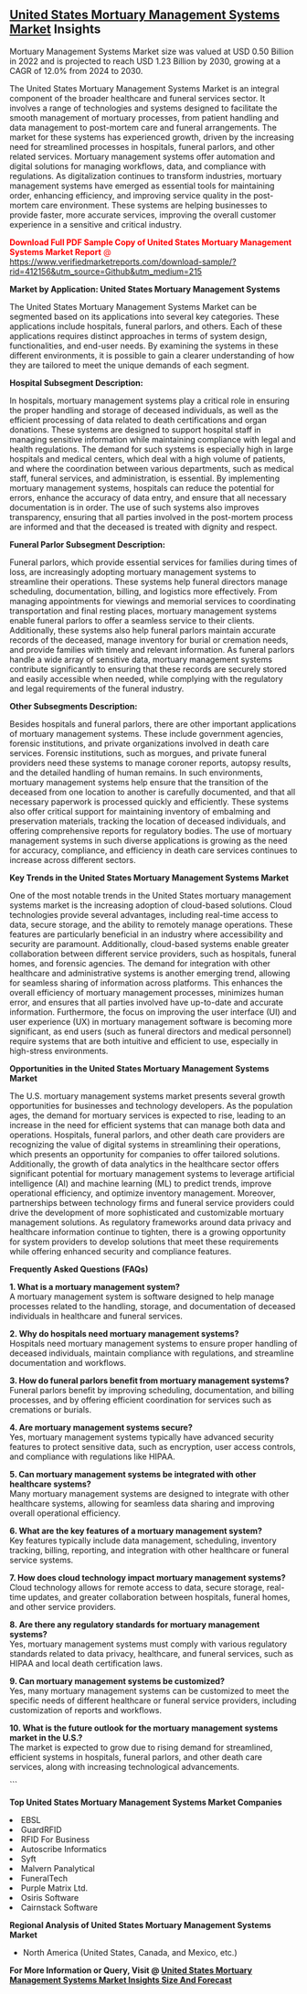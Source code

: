 <h2><a href="https://www.verifiedmarketreports.com/download-sample/?rid=412156&amp;utm_source=Github&amp;utm_medium=215" target="_blank">United States Mortuary Management Systems Market</a> Insights</h2><p>Mortuary Management Systems Market size was valued at USD 0.50 Billion in 2022 and is projected to reach USD 1.23 Billion by 2030, growing at a CAGR of 12.0% from 2024 to 2030.</p><p><p>The United States Mortuary Management Systems Market is an integral component of the broader healthcare and funeral services sector. It involves a range of technologies and systems designed to facilitate the smooth management of mortuary processes, from patient handling and data management to post-mortem care and funeral arrangements. The market for these systems has experienced growth, driven by the increasing need for streamlined processes in hospitals, funeral parlors, and other related services. Mortuary management systems offer automation and digital solutions for managing workflows, data, and compliance with regulations. As digitalization continues to transform industries, mortuary management systems have emerged as essential tools for maintaining order, enhancing efficiency, and improving service quality in the post-mortem care environment. These systems are helping businesses to provide faster, more accurate services, improving the overall customer experience in a sensitive and critical industry. <p><span class=""><span style="color: #ff0000;"><strong>Download Full PDF Sample Copy of United States Mortuary Management Systems Market Report</strong> @ </span><a href="https://www.verifiedmarketreports.com/download-sample/?rid=412156&amp;utm_source=Github&amp;utm_medium=215" target="_blank">https://www.verifiedmarketreports.com/download-sample/?rid=412156&amp;utm_source=Github&amp;utm_medium=215</a></span></p></p><p><strong>Market by Application: United States Mortuary Management Systems</strong></p><p>The United States Mortuary Management Systems Market can be segmented based on its applications into several key categories. These applications include hospitals, funeral parlors, and others. Each of these applications requires distinct approaches in terms of system design, functionalities, and end-user needs. By examining the systems in these different environments, it is possible to gain a clearer understanding of how they are tailored to meet the unique demands of each segment. <p><strong>Hospital Subsegment Description:</strong></p><p>In hospitals, mortuary management systems play a critical role in ensuring the proper handling and storage of deceased individuals, as well as the efficient processing of data related to death certifications and organ donations. These systems are designed to support hospital staff in managing sensitive information while maintaining compliance with legal and health regulations. The demand for such systems is especially high in large hospitals and medical centers, which deal with a high volume of patients, and where the coordination between various departments, such as medical staff, funeral services, and administration, is essential. By implementing mortuary management systems, hospitals can reduce the potential for errors, enhance the accuracy of data entry, and ensure that all necessary documentation is in order. The use of such systems also improves transparency, ensuring that all parties involved in the post-mortem process are informed and that the deceased is treated with dignity and respect.<p><strong>Funeral Parlor Subsegment Description:</strong></p><p>Funeral parlors, which provide essential services for families during times of loss, are increasingly adopting mortuary management systems to streamline their operations. These systems help funeral directors manage scheduling, documentation, billing, and logistics more effectively. From managing appointments for viewings and memorial services to coordinating transportation and final resting places, mortuary management systems enable funeral parlors to offer a seamless service to their clients. Additionally, these systems also help funeral parlors maintain accurate records of the deceased, manage inventory for burial or cremation needs, and provide families with timely and relevant information. As funeral parlors handle a wide array of sensitive data, mortuary management systems contribute significantly to ensuring that these records are securely stored and easily accessible when needed, while complying with the regulatory and legal requirements of the funeral industry.<p><strong>Other Subsegments Description:</strong></p><p>Besides hospitals and funeral parlors, there are other important applications of mortuary management systems. These include government agencies, forensic institutions, and private organizations involved in death care services. Forensic institutions, such as morgues, and private funeral providers need these systems to manage coroner reports, autopsy results, and the detailed handling of human remains. In such environments, mortuary management systems help ensure that the transition of the deceased from one location to another is carefully documented, and that all necessary paperwork is processed quickly and efficiently. These systems also offer critical support for maintaining inventory of embalming and preservation materials, tracking the location of deceased individuals, and offering comprehensive reports for regulatory bodies. The use of mortuary management systems in such diverse applications is growing as the need for accuracy, compliance, and efficiency in death care services continues to increase across different sectors.<p><strong>Key Trends in the United States Mortuary Management Systems Market</strong></p><p>One of the most notable trends in the United States mortuary management systems market is the increasing adoption of cloud-based solutions. Cloud technologies provide several advantages, including real-time access to data, secure storage, and the ability to remotely manage operations. These features are particularly beneficial in an industry where accessibility and security are paramount. Additionally, cloud-based systems enable greater collaboration between different service providers, such as hospitals, funeral homes, and forensic agencies. The demand for integration with other healthcare and administrative systems is another emerging trend, allowing for seamless sharing of information across platforms. This enhances the overall efficiency of mortuary management processes, minimizes human error, and ensures that all parties involved have up-to-date and accurate information. Furthermore, the focus on improving the user interface (UI) and user experience (UX) in mortuary management software is becoming more significant, as end users (such as funeral directors and medical personnel) require systems that are both intuitive and efficient to use, especially in high-stress environments.<p><strong>Opportunities in the United States Mortuary Management Systems Market</strong></p><p>The U.S. mortuary management systems market presents several growth opportunities for businesses and technology developers. As the population ages, the demand for mortuary services is expected to rise, leading to an increase in the need for efficient systems that can manage both data and operations. Hospitals, funeral parlors, and other death care providers are recognizing the value of digital systems in streamlining their operations, which presents an opportunity for companies to offer tailored solutions. Additionally, the growth of data analytics in the healthcare sector offers significant potential for mortuary management systems to leverage artificial intelligence (AI) and machine learning (ML) to predict trends, improve operational efficiency, and optimize inventory management. Moreover, partnerships between technology firms and funeral service providers could drive the development of more sophisticated and customizable mortuary management solutions. As regulatory frameworks around data privacy and healthcare information continue to tighten, there is a growing opportunity for system providers to develop solutions that meet these requirements while offering enhanced security and compliance features.<p><strong>Frequently Asked Questions (FAQs)</strong></p><p><strong>1. What is a mortuary management system?</strong><br> A mortuary management system is software designed to help manage processes related to the handling, storage, and documentation of deceased individuals in healthcare and funeral services. </p><p><strong>2. Why do hospitals need mortuary management systems?</strong><br> Hospitals need mortuary management systems to ensure proper handling of deceased individuals, maintain compliance with regulations, and streamline documentation and workflows. </p><p><strong>3. How do funeral parlors benefit from mortuary management systems?</strong><br> Funeral parlors benefit by improving scheduling, documentation, and billing processes, and by offering efficient coordination for services such as cremations or burials. </p><p><strong>4. Are mortuary management systems secure?</strong><br> Yes, mortuary management systems typically have advanced security features to protect sensitive data, such as encryption, user access controls, and compliance with regulations like HIPAA. </p><p><strong>5. Can mortuary management systems be integrated with other healthcare systems?</strong><br> Many mortuary management systems are designed to integrate with other healthcare systems, allowing for seamless data sharing and improving overall operational efficiency. </p><p><strong>6. What are the key features of a mortuary management system?</strong><br> Key features typically include data management, scheduling, inventory tracking, billing, reporting, and integration with other healthcare or funeral service systems. </p><p><strong>7. How does cloud technology impact mortuary management systems?</strong><br> Cloud technology allows for remote access to data, secure storage, real-time updates, and greater collaboration between hospitals, funeral homes, and other service providers. </p><p><strong>8. Are there any regulatory standards for mortuary management systems?</strong><br> Yes, mortuary management systems must comply with various regulatory standards related to data privacy, healthcare, and funeral services, such as HIPAA and local death certification laws. </p><p><strong>9. Can mortuary management systems be customized?</strong><br> Yes, many mortuary management systems can be customized to meet the specific needs of different healthcare or funeral service providers, including customization of reports and workflows. </p><p><strong>10. What is the future outlook for the mortuary management systems market in the U.S.?</strong><br> The market is expected to grow due to rising demand for streamlined, efficient systems in hospitals, funeral parlors, and other death care services, along with increasing technological advancements. </p>```</p><p><strong>Top United States Mortuary Management Systems Market Companies</strong></p><div data-test-id=""><p><li>EBSL</li><li> GuardRFID</li><li> RFID For Business</li><li> Autoscribe Informatics</li><li> Syft</li><li> Malvern Panalytical</li><li> FuneralTech</li><li> Purple Matrix Ltd.</li><li> Osiris Software</li><li> Cairnstack Software</li></p><div><strong>Regional Analysis of&nbsp;United States Mortuary Management Systems Market</strong></div><ul><li dir="ltr"><p dir="ltr">North America&nbsp;(United States, Canada, and Mexico, etc.)</p></li></ul><p><strong>For More Information or Query, Visit @&nbsp;</strong><strong><a href="https://www.verifiedmarketreports.com/product/mortuary-management-systems-market/?utm_source=Github&amp;utm_medium=215" target="_blank">United States Mortuary Management Systems Market Insights Size And Forecast</a></strong></p></div>

